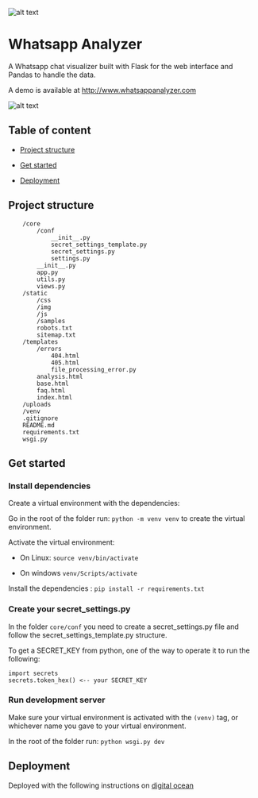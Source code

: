 ![alt text](static/img/whatsapp_analyzer_logo.png "Whatapp Analyzer")

# Whatsapp Analyzer

A Whatsapp chat visualizer built with Flask for the web interface and Pandas to handle the data.

A demo is available at http://www.whatsappanalyzer.com 

![alt text](static/img/demo.gif "Whatapp Analyzer")

## Table of content

* [Project structure](#project-structure)

* [Get started](#get-started)

* [Deployment](#deployment)


## Project structure

```
    /core
        /conf 
            __init__.py
            secret_settings_template.py
            secret_settings.py
            settings.py
        __init__.py
        app.py
        utils.py
        views.py
    /static
        /css
        /img
        /js
        /samples
        robots.txt
        sitemap.txt
    /templates
        /errors
            404.html
            405.html
            file_processing_error.py
        analysis.html
        base.html
        faq.html
        index.html
    /uploads
    /venv
    .gitignore
    README.md
    requirements.txt
    wsgi.py
```

## Get started

### Install dependencies

Create a virtual environment with the dependencies:

Go in the root of the folder run: `python -m venv venv` to create the virtual environment.

Activate the virtual environment:

* On Linux: `source venv/bin/activate` 

* On windows `venv/Scripts/activate`

Install the dependencies : `pip install -r requirements.txt`

### Create your secret_settings.py

In the folder `core/conf` you need to create a secret_settings.py file and follow the secret_settings_template.py 
structure.

To get a SECRET_KEY from python, one of the way to operate it to run the following:

```
import secrets
secrets.token_hex() <-- your SECRET_KEY
```

### Run development server

Make sure your virtual environment is activated with the `(venv)` tag, or whichever name you gave to your virtual
environment.

In the root of the folder run: `python wsgi.py dev`

## Deployment

Deployed with the following instructions on [digital ocean](https://www.digitalocean.com/community/tutorials/how-to-serve-flask-applications-with-uswgi-and-nginx-on-ubuntu-18-04)
